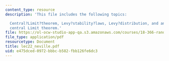 ```yaml
---
content_type: resource
description: 'This file includes the following topics:

  Central?Limit?theorem, Levy?stability?laws, Levy?distribution, and analogy with
  central Limit theorem.'
file: https://ol-ocw-studio-app-qa.s3.amazonaws.com/courses/18-366-random-walks-and-diffusion-fall-2006/e475dced0972bbbcb582fbb126fe6dc3_lec22_neville.pdf
file_type: application/pdf
resourcetype: Document
title: lec22_neville.pdf
uid: e475dced-0972-bbbc-b582-fbb126fe6dc3
---
```

